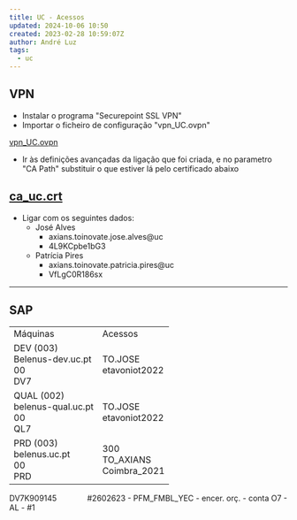 ```yaml
---
title: UC - Acessos
updated: 2024-10-06 10:50
created: 2023-02-28 10:59:07Z
author: André Luz
tags:
  - uc
---
```


## VPN

- Instalar o programa "Securepoint SSL VPN"
- Importar o ficheiro de configuração "vpn_UC.ovpn"

[vpn_UC.ovpn](vpn_UC.ovpn)

- Ir às definições avançadas da ligação que foi criada, e no parametro "CA Path" substituir o que estiver lá pelo certificado abaixo

[ca_uc.crt](ca_uc.crt)
-

- Ligar com os seguintes dados:
    - José Alves
        - axians.toinovate.jose.alves@uc
        - 4L9KCpbe1bG3
    - Patrícia Pires
        - axians.toinovate.patricia.pires@uc
        - VfLgC0R186sx

* * *

## SAP

|     |     |
| --- | --- |
| Máquinas | Acessos |
| DEV (003)<br>Belenus-dev.uc.pt<br>00<br>DV7 | TO.JOSE<br>etavoniot2022 |
| QUAL (002)<br>belenus-qual.uc.pt<br>00<br>QL7 | TO.JOSE<br>etavoniot2022 |
| PRD (003)<br>belenus.uc.pt<br>00<br>PRD | 300<br>TO_AXIANS<br>Coimbra_2021 |

DV7K909145              #2602623 - PFM_FMBL_YEC - encer. orç. - conta O7 - AL - #1